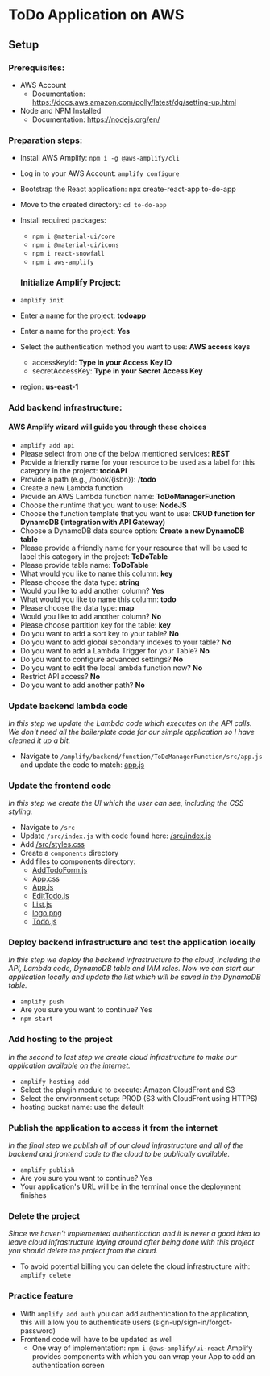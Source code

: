 # ToDo Application on AWS

## Setup

### Prerequisites:

- AWS Account
  - Documentation: https://docs.aws.amazon.com/polly/latest/dg/setting-up.html
- Node and NPM Installed
  - Documentation: https://nodejs.org/en/

### Preparation steps:

- Install AWS Amplify: `npm i -g @aws-amplify/cli`
- Log in to your AWS Account: `amplify configure`

- Bootstrap the React application: npx create-react-app to-do-app
- Move to the created directory: `cd to-do-app`
- Install required packages:

  - `npm i @material-ui/core`
  - `npm i @material-ui/icons`
  - `npm i react-snowfall`
  - `npm i aws-amplify`

  ### Initialize Amplify Project:

- `amplify init`
- Enter a name for the project: **todoapp**
- Enter a name for the project: **Yes**
- Select the authentication method you want to use: **AWS access keys**
  - accessKeyId: **Type in your Access Key ID**
  - secretAccessKey: **Type in your Secret Access Key**
- region: **us-east-1**

### Add backend infrastructure:

#### AWS Amplify wizard will guide you through these choices

- `amplify add api`
- Please select from one of the below mentioned services: **REST**
- Provide a friendly name for your resource to be used as a label for this category in the project: **todoAPI**
- Provide a path (e.g., /book/{isbn}): **/todo**
- Create a new Lambda function
- Provide an AWS Lambda function name: **ToDoManagerFunction**
- Choose the runtime that you want to use: **NodeJS**
- Choose the function template that you want to use: **CRUD function for DynamoDB (Integration with API Gateway)**
- Choose a DynamoDB data source option: **Create a new DynamoDB table**
- Please provide a friendly name for your resource that will be used to label this category in the project: **ToDoTable**
- Please provide table name: **ToDoTable**
- What would you like to name this column: **key**
- Please choose the data type: **string**
- Would you like to add another column? **Yes**
- What would you like to name this column: **todo**
- Please choose the data type: **map**
- Would you like to add another column? **No**
- Please choose partition key for the table: **key**
- Do you want to add a sort key to your table? **No**
- Do you want to add global secondary indexes to your table? **No**
- Do you want to add a Lambda Trigger for your Table? **No**
- Do you want to configure advanced settings? **No**
- Do you want to edit the local lambda function now? **No**
- Restrict API access? **No**
- Do you want to add another path? **No**

### Update backend lambda code

_In this step we update the Lambda code which executes on the API calls. We don't need all the boilerplate code for our simple application so I have cleaned it up a bit._

- Navigate to `/amplify/backend/function/ToDoManagerFunction/src/app.js` and update the code to match: [app.js](/amplify/backend/function/ToDoManagerFunction/src/app.js)


### Update the frontend code

_In this step we create the UI which the user can see, including the CSS styling._

- Navigate to `/src`
- Update `/src/index.js` with code found here: [/src/index.js](/src/index.js)
- Add [/src/styles.css](/src/styles.css)
- Create a `components` directory
- Add files to components directory:
  - [AddTodoForm.js](/src/components/AddTodoForm.js)
  - [App.css](/src/components/App.css)
  - [App.js](/src/components/App.js)
  - [EditTodo.js](/src/components/EditTodo.js)
  - [List.js](/src/components/List.js)
  - [logo.png](/src/components/logo.png)
  - [Todo.js](/src/components/Todo.js)


### Deploy backend infrastructure and test the application locally

_In this step we deploy the backend infrastructure to the cloud, including the API, Lambda code, DynamoDB table and IAM roles. Now we can start our application locally and update the list which will be saved in the DynamoDB table._

- `amplify push`
- Are you sure you want to continue? Yes
- `npm start`

### Add hosting to the project

_In the second to last step we create cloud infrastructure to make our application available on the internet._

- `amplify hosting add`
- Select the plugin module to execute: Amazon CloudFront and S3
- Select the environment setup: PROD (S3 with CloudFront using HTTPS)
- hosting bucket name: use the default

### Publish the application to access it from the internet

_In the final step we publish all of our cloud infrastructure and all of the backend and frontend code to the cloud to be publically available._

- `amplify publish`
- Are you sure you want to continue? Yes
- Your application's URL will be in the terminal once the deployment finishes

### Delete the project

_Since we haven't implemented authentication and it is never a good idea to leave cloud infrastructure laying around after being done with this project you should delete the project from the cloud._

- To avoid potential billing you can delete the cloud infrastructure with: `amplify delete`

### Practice feature

- With `amplify add auth` you can add authentication to the application, this will allow you to authenticate users (sign-up/sign-in/forgot-password)
- Frontend code will have to be updated as well
  - One way of implementation: `npm i @aws-amplify/ui-react` Amplify provides components with which you can wrap your App to add an authentication screen
